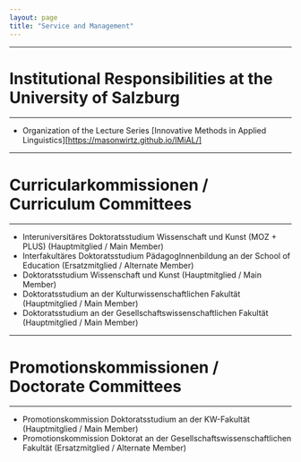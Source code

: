 ```yaml
---
layout: page
title: "Service and Management"
---
```


----------------
# Institutional Responsibilities at the University of Salzburg
----------------

- Organization of the Lecture Series [Innovative Methods in Applied Linguistics][https://masonwirtz.github.io/IMiAL/]

----------------
# Curricularkommissionen / Curriculum Committees
----------------

- Interuniversitäres Doktoratsstudium Wissenschaft und Kunst (MOZ + PLUS) (Hauptmitglied / Main Member)
- Interfakultäres Doktoratsstudium PädagogInnenbildung an der School of Education (Ersatzmitglied / Alternate Member)
- Doktoratsstudium Wissenschaft und Kunst (Hauptmitglied / Main Member)
- Doktoratsstudium an der Kulturwissenschaftlichen Fakultät (Hauptmitglied / Main Member)
- Doktoratsstudium an der Gesellschaftswissenschaftlichen Fakultät (Hauptmitglied / Main Member)


----------------
# Promotionskommissionen / Doctorate Committees
----------------

- Promotionskommission Doktoratsstudium an der KW-Fakultät (Hauptmitglied / Main Member)
- Promotionskommission Doktorat an der Gesellschaftswissenschaftlichen Fakultät (Ersatzmitglied / Alternate Member)
